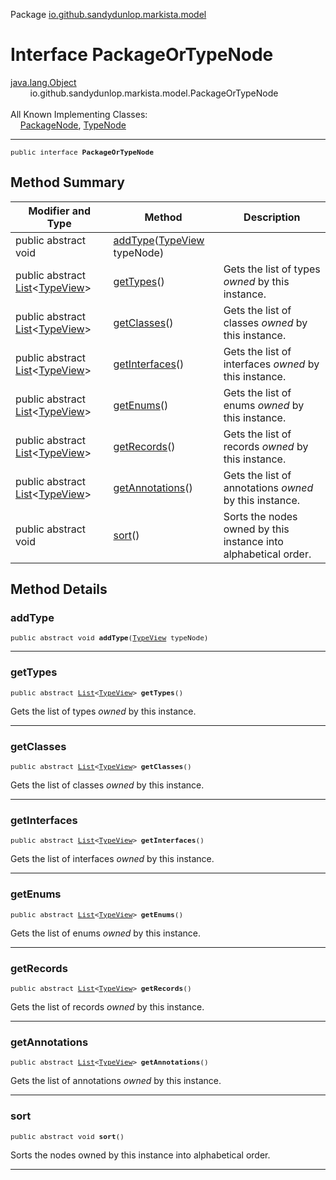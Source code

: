 Package [io.github.sandydunlop.markista.model](index.md)

# Interface PackageOrTypeNode
[java.lang.Object](https://docs.oracle.com/en/java/javase/24/docs/api/java.base/java/lang/Object.html)<br/>
        io.github.sandydunlop.markista.model.PackageOrTypeNode<br/>
<br/>
All Known Implementing Classes:<br/>
    [PackageNode](PackageNode.md), [TypeNode](TypeNode.md)


----

<span style="font-family: monospace; font-size: 80%;">public interface __PackageOrTypeNode__</span>


## Method Summary

| Modifier and Type                                                                                                                 | Method                                                | Description                                                     |
|-----------------------------------------------------------------------------------------------------------------------------------|-------------------------------------------------------|-----------------------------------------------------------------|
| public abstract void                                                                                                              | [addType](#addtype)([TypeView](TypeView.md) typeNode) |                                                                 |
| public abstract [List](https://docs.oracle.com/en/java/javase/24/docs/api/java.base/java/util/List.html)<[TypeView](TypeView.md)> | [getTypes](#gettypes)()                               | Gets the list of types *owned* by this instance.                |
| public abstract [List](https://docs.oracle.com/en/java/javase/24/docs/api/java.base/java/util/List.html)<[TypeView](TypeView.md)> | [getClasses](#getclasses)()                           | Gets the list of classes *owned* by this instance.              |
| public abstract [List](https://docs.oracle.com/en/java/javase/24/docs/api/java.base/java/util/List.html)<[TypeView](TypeView.md)> | [getInterfaces](#getinterfaces)()                     | Gets the list of interfaces *owned* by this instance.           |
| public abstract [List](https://docs.oracle.com/en/java/javase/24/docs/api/java.base/java/util/List.html)<[TypeView](TypeView.md)> | [getEnums](#getenums)()                               | Gets the list of enums *owned* by this instance.                |
| public abstract [List](https://docs.oracle.com/en/java/javase/24/docs/api/java.base/java/util/List.html)<[TypeView](TypeView.md)> | [getRecords](#getrecords)()                           | Gets the list of records *owned* by this instance.              |
| public abstract [List](https://docs.oracle.com/en/java/javase/24/docs/api/java.base/java/util/List.html)<[TypeView](TypeView.md)> | [getAnnotations](#getannotations)()                   | Gets the list of annotations *owned* by this instance.          |
| public abstract void                                                                                                              | [sort](#sort)()                                       | Sorts the nodes owned by this instance into alphabetical order. |



## Method Details

### addType

<span style="font-family: monospace; font-size: 80%;">public abstract void __addType__([TypeView](TypeView.md) typeNode)</span>




---

### getTypes

<span style="font-family: monospace; font-size: 80%;">public abstract [List](https://docs.oracle.com/en/java/javase/24/docs/api/java.base/java/util/List.html)<[TypeView](TypeView.md)> __getTypes__()</span>

Gets the list of types *owned* by this instance.


---

### getClasses

<span style="font-family: monospace; font-size: 80%;">public abstract [List](https://docs.oracle.com/en/java/javase/24/docs/api/java.base/java/util/List.html)<[TypeView](TypeView.md)> __getClasses__()</span>

Gets the list of classes *owned* by this instance.


---

### getInterfaces

<span style="font-family: monospace; font-size: 80%;">public abstract [List](https://docs.oracle.com/en/java/javase/24/docs/api/java.base/java/util/List.html)<[TypeView](TypeView.md)> __getInterfaces__()</span>

Gets the list of interfaces *owned* by this instance.


---

### getEnums

<span style="font-family: monospace; font-size: 80%;">public abstract [List](https://docs.oracle.com/en/java/javase/24/docs/api/java.base/java/util/List.html)<[TypeView](TypeView.md)> __getEnums__()</span>

Gets the list of enums *owned* by this instance.


---

### getRecords

<span style="font-family: monospace; font-size: 80%;">public abstract [List](https://docs.oracle.com/en/java/javase/24/docs/api/java.base/java/util/List.html)<[TypeView](TypeView.md)> __getRecords__()</span>

Gets the list of records *owned* by this instance.


---

### getAnnotations

<span style="font-family: monospace; font-size: 80%;">public abstract [List](https://docs.oracle.com/en/java/javase/24/docs/api/java.base/java/util/List.html)<[TypeView](TypeView.md)> __getAnnotations__()</span>

Gets the list of annotations *owned* by this instance.


---

### sort

<span style="font-family: monospace; font-size: 80%;">public abstract void __sort__()</span>

Sorts the nodes owned by this instance into alphabetical order.


---

